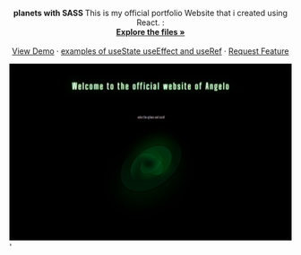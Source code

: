 
<p  align="center">

  <p align="center">
  <strong> planets with SASS </strong>
This is my official portfolio Website that i created using React.
 :
<!-- ![here](https://github.com/AngelosPa/PortfolioWebsite/blob/main/src/App.js) -->
    <br />
    <a href="https://github.com/AngelosPa/PortfolioWebsite/tree/main/src"><strong>Explore the files »</strong></a>
    <br />
    <br />
    <a href="https://angelospa.github.io/PortfolioWebsite/">View Demo</a>
    ·
    <a href="https://github.com/AngelosPa/PortfolioWebsite/blob/main/src/App.js">examples of useState useEffect and useRef</a>
    ·
    <a href="https://github.com/github_username/repo_name/issues">Request Feature</a>
  </p>
</p>

![check here](portfoliowebsite.png)'
